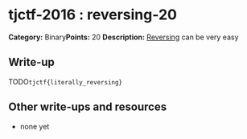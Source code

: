 # tjctf-2016 : reversing-20

**Category:** Binary**Points:** 20
**Description:** <a href="|reversing|">Reversing</a> can be very easy

## Write-up

TODO`tjctf{literally_reversing}`

## Other write-ups and resources

* none yet